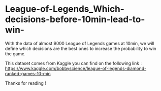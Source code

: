# League-of-Legends_Which-decisions-before-10min-lead-to-win-
With the data of almost 9000 League of Legends games at 10min, we will define which decisions are the best ones to increase the probability to win the game. 


This dataset comes from Kaggle you can find on the following link : https://www.kaggle.com/bobbyscience/league-of-legends-diamond-ranked-games-10-min

Thanks for reading !

